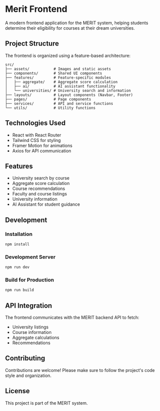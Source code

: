# Merit Frontend

A modern frontend application for the MERIT system, helping students determine their eligibility for courses at their dream universities.

## Project Structure

The frontend is organized using a feature-based architecture:

```
src/
├── assets/           # Images and static assets
├── components/       # Shared UI components
├── features/         # Feature-specific modules
│   ├── aggregate/    # Aggregate score calculation
│   ├── ai/           # AI assistant functionality
│   └── universities/ # University search and information
├── layouts/          # Layout components (Navbar, Footer)
├── pages/            # Page components
├── services/         # API and service functions
└── utils/            # Utility functions
```

## Technologies Used

- React with React Router
- Tailwind CSS for styling
- Framer Motion for animations
- Axios for API communication

## Features

- University search by course
- Aggregate score calculation
- Course recommendations
- Faculty and course listings
- University information
- AI Assistant for student guidance

## Development

### Installation

```bash
npm install
```

### Development Server

```bash
npm run dev
```

### Build for Production

```bash
npm run build
```

## API Integration

The frontend communicates with the MERIT backend API to fetch:

- University listings
- Course information
- Aggregate calculations
- Recommendations

## Contributing

Contributions are welcome! Please make sure to follow the project's code style and organization.

## License

This project is part of the MERIT system.

